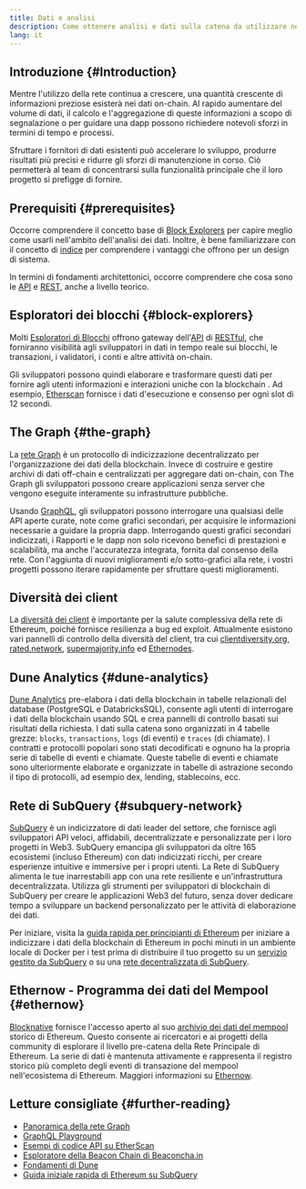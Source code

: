 ```yaml
---
title: Dati e analisi
description: Come ottenere analisi e dati sulla catena da utilizzare nelle dapp
lang: it
---
```


## Introduzione {#Introduction}

Mentre l'utilizzo della rete continua a crescere, una quantità crescente di informazioni preziose esisterà nei dati on-chain. Al rapido aumentare del volume di dati, il calcolo e l'aggregazione di queste informazioni a scopo di segnalazione o per guidare una dapp possono richiedere notevoli sforzi in termini di tempo e processi.

Sfruttare i fornitori di dati esistenti può accelerare lo sviluppo, produrre risultati più precisi e ridurre gli sforzi di manutenzione in corso. Ciò permetterà al team di concentrarsi sulla funzionalità principale che il loro progetto si prefigge di fornire.

## Prerequisiti {#prerequisites}

Occorre comprendere il concetto base di [Block Explorers](/developers/docs/data-and-analytics/block-explorers/) per capire meglio come usarli nell'ambito dell'analisi dei dati. Inoltre, è bene familiarizzare con il concetto di [indice](/glossary/#index) per comprendere i vantaggi che offrono per un design di sistema.

In termini di fondamenti architettonici, occorre comprendere che cosa sono le [API](https://www.wikipedia.org/wiki/API) e [REST](https://www.wikipedia.org/wiki/Representational_state_transfer), anche a livello teorico.

## Esploratori dei blocchi {#block-explorers}

Molti [Esploratori di Blocchi](/developers/docs/data-and-analytics/block-explorers/) offrono gateway dell'[API](https://www.wikipedia.org/wiki/API) di [RESTful](https://www.wikipedia.org/wiki/Representational_state_transfer), che forniranno visibilità agli sviluppatori in dati in tempo reale sui blocchi, le transazioni, i validatori, i conti e altre attività on-chain.

Gli sviluppatori possono quindi elaborare e trasformare questi dati per fornire agli utenti informazioni e interazioni uniche con la blockchain [](/glossary/#blockchain). Ad esempio, [Etherscan](https://etherscan.io) fornisce i dati d'esecuzione e consenso per ogni slot di 12 secondi.

## The Graph {#the-graph}

La [rete Graph](https://thegraph.com/) è un protocollo di indicizzazione decentralizzato per l'organizzazione dei dati della blockchain. Invece di costruire e gestire archivi di dati off-chain e centralizzati per aggregare dati on-chain, con The Graph gli sviluppatori possono creare applicazioni senza server che vengono eseguite interamente su infrastrutture pubbliche.

Usando [GraphQL](https://graphql.org/), gli sviluppatori possono interrogare una qualsiasi delle API aperte curate, note come grafici secondari, per acquisire le informazioni necessarie a guidare la propria dapp. Interrogando questi grafici secondari indicizzati, i Rapporti e le dapp non solo ricevono benefici di prestazioni e scalabilità, ma anche l'accuratezza integrata, fornita dal consenso della rete. Con l'aggiunta di nuovi miglioramenti e/o sotto-grafici alla rete, i vostri progetti possono iterare rapidamente per sfruttare questi miglioramenti.

## Diversità dei client

La [diversità dei client](/developers/docs/nodes-and-clients/client-diversity/) è importante per la salute complessiva della rete di Ethereum, poiché fornisce resilienza a bug ed exploit. Attualmente esistono vari pannelli di controllo della diversità del client, tra cui [clientdiversity.org](https://clientdiversity.org/), [rated.network](https://www.rated.network), [supermajority.info](https://supermajority.info//) ed [Ethernodes](https://ethernodes.org/).

## Dune Analytics {#dune-analytics}

[Dune Analytics](https://dune.com/) pre-elabora i dati della blockchain in tabelle relazionali del database (PostgreSQL e DatabricksSQL), consente agli utenti di interrogare i dati della blockchain usando SQL e crea pannelli di controllo basati sui risultati della richiesta. I dati sulla catena sono organizzati in 4 tabelle grezze: `blocks`, `transactions`, `logs` (di eventi) e `traces` (di chiamate). I contratti e protocolli popolari sono stati decodificati e ognuno ha la propria serie di tabelle di eventi e chiamate. Queste tabelle di eventi e chiamate sono ulteriormente elaborate e organizzate in tabelle di astrazione secondo il tipo di protocolli, ad esempio dex, lending, stablecoins, ecc.

## Rete di SubQuery {#subquery-network}

[SubQuery](https://subquery.network/) è un indicizzatore di dati leader del settore, che fornisce agli sviluppatori API veloci, affidabili, decentralizzate e personalizzate per i loro progetti in Web3. SubQuery emancipa gli sviluppatori da oltre 165 ecosistemi (incluso Ethereum) con dati indicizzati ricchi, per creare esperienze intuitive e immersive per i propri utenti. La Rete di SubQuery alimenta le tue inarrestabili app con una rete resiliente e un'infrastruttura decentralizzata. Utilizza gli strumenti per sviluppatori di blockchain di SubQuery per creare le applicazioni Web3 del futuro, senza dover dedicare tempo a sviluppare un backend personalizzato per le attività di elaborazione dei dati.

Per iniziare, visita la [guida rapida per principianti di Ethereum](https://academy.subquery.network/quickstart/quickstart_chains/ethereum-gravatar.html) per iniziare a indicizzare i dati della blockchain di Ethereum in pochi minuti in un ambiente locale di Docker per i test prima di distribuire il tuo progetto su un [servizio gestito da SubQuery](https://managedservice.subquery.network/) o su una [rete decentralizzata di SubQuery](https://app.subquery.network/dashboard).

## Ethernow - Programma dei dati del Mempool {#ethernow}
[Blocknative](https://www.blocknative.com/) fornisce l'accesso aperto al suo [archivio dei dati del mempool](https://www.ethernow.xyz/mempool-data-archive) storico di Ethereum. Questo consente ai ricercatori e ai progetti della community di esplorare il livello pre-catena della Rete Principale di Ethereum. La serie di dati è mantenuta attivamente e rappresenta il registro storico più completo degli eventi di transazione del mempool nell'ecosistema di Ethereum. Maggiori informazioni su [Ethernow](https://www.ethernow.xyz/).

## Letture consigliate {#further-reading}

- [Panoramica della rete Graph](https://thegraph.com/docs/en/about/network/)
- [GraphQL Playground](https://thegraph.com/explorer/subgraph/graphprotocol/graph-network-mainnet?version=current)
- [Esempi di codice API su EtherScan](https://etherscan.io/apis#contracts)
- [Esploratore della Beacon Chain di Beaconcha.in](https://beaconcha.in)
- [Fondamenti di Dune](https://docs.dune.com/#dune-basics)
- [Guida iniziale rapida di Ethereum su SubQuery](https://academy.subquery.network/indexer/quickstart/quickstart_chains/ethereum-gravatar.html)
